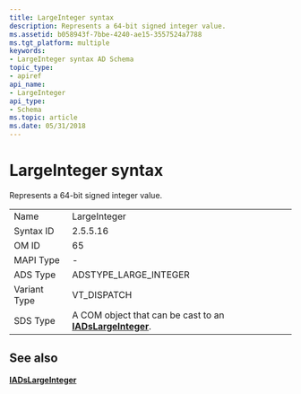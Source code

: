 ```yaml
---
title: LargeInteger syntax
description: Represents a 64-bit signed integer value.
ms.assetid: b058943f-7bbe-4240-ae15-3557524a7788
ms.tgt_platform: multiple
keywords:
- LargeInteger syntax AD Schema
topic_type:
- apiref
api_name:
- LargeInteger
api_type:
- Schema
ms.topic: article
ms.date: 05/31/2018
---
```


# LargeInteger syntax

Represents a 64-bit signed integer value.



|              |                                                                                    |
|--------------|------------------------------------------------------------------------------------|
| Name         | LargeInteger                                                                       |
| Syntax ID    | 2.5.5.16                                                                           |
| OM ID        | 65                                                                                 |
| MAPI Type    | \-                                                                                 |
| ADS Type     | ADSTYPE\_LARGE\_INTEGER                                                            |
| Variant Type | VT\_DISPATCH                                                                       |
| SDS Type     | A COM object that can be cast to an [**IADsLargeInteger**](https://docs.microsoft.com/windows/desktop/api/iads/nn-iads-iadslargeinteger). |



## See also

<dl> <dt>

[**IADsLargeInteger**](https://docs.microsoft.com/windows/desktop/api/iads/nn-iads-iadslargeinteger)
</dt> </dl>

 

 




